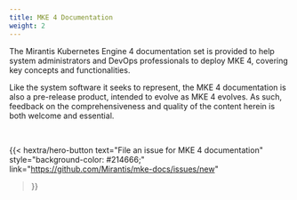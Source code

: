 ```yaml
---
title: MKE 4 Documentation
weight: 2
---
```


The Mirantis Kubernetes Engine 4 documentation set is provided to help system
administrators and DevOps professionals to deploy MKE 4, covering key concepts
and functionalities.

Like the system software it seeks to represent, the MKE 4 documentation is also
a pre-release product, intended to evolve as MKE 4 evolves. As such, feedback on
the comprehensiveness and quality of the content herein is both welcome and essential.

<p>&nbsp;</p>

{{< hextra/hero-button
  text="File an issue for MKE 4 documentation"
  style="background-color: #214666;"
  link="https://github.com/Mirantis/mke-docs/issues/new"
>}}